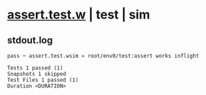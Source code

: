 # [assert.test.w](../../../../../examples/tests/valid/assert.test.w) | test | sim

## stdout.log
```log
pass ─ assert.test.wsim » root/env0/test:assert works inflight

Tests 1 passed (1)
Snapshots 1 skipped
Test Files 1 passed (1)
Duration <DURATION>
```

